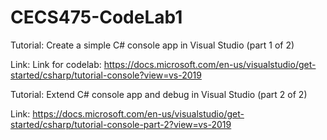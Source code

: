 # CECS475-CodeLab1

Tutorial: Create a simple C# console app in Visual Studio (part 1 of 2)

Link: Link for codelab: https://docs.microsoft.com/en-us/visualstudio/get-started/csharp/tutorial-console?view=vs-2019

Tutorial: Extend C# console app and debug in Visual Studio (part 2 of 2)

Link: https://docs.microsoft.com/en-us/visualstudio/get-started/csharp/tutorial-console-part-2?view=vs-2019



